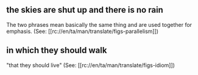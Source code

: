 ## the skies are shut up and there is no rain ##

The two phrases mean basically the same thing and are used together for emphasis. (See: [[rc://en/ta/man/translate/figs-parallelism]])

## in which they should walk ##

"that they should live" (See: [[rc://en/ta/man/translate/figs-idiom]])